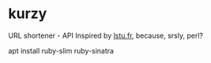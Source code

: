 # kurzy
URL shortener - API
Inspired by [lstu.fr](http://lstu.fr), because, srsly, perl?

apt install ruby-slim ruby-sinatra
